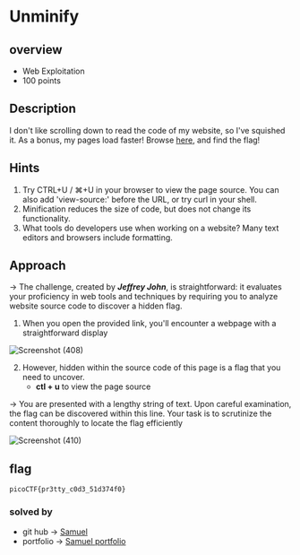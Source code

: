 # Unminify

## overview
* Web Exploitation
* 100 points 

## Description
I don't like scrolling down to read the code of my website, so I've squished it. As a bonus, my pages load faster! Browse [here](http://titan.picoctf.net:52382/), and find the flag!

## Hints
1. Try CTRL+U / ⌘+U in your browser to view the page source. You can also add 'view-source:' before the URL, or try curl <URL> in your shell.
2. Minification reduces the size of code, but does not change its functionality.
3. What tools do developers use when working on a website? Many text editors and browsers include formatting.

## Approach

&rarr; The challenge, created by ***Jeffrey John***, is straightforward: it evaluates your proficiency in web tools and techniques by requiring you to analyze website source code to discover a hidden flag.

1. When you open the provided link, you'll encounter a webpage with a straightforward display

![Screenshot (408)](https://github.com/Cyb3rHun73rs/CTF-WRITE-UPS/assets/159914996/9d28c117-a0d8-45d6-a2f5-69ed2f85b041) 

2. However, hidden within the source code of this page is a flag that you need to uncover.
   - **ctl + u** to view the page source
   
&rarr; You are presented with a lengthy string of text. Upon careful examination, the flag can be discovered within this line. Your task is to scrutinize the content thoroughly to locate the flag efficiently

![Screenshot (410)](https://github.com/Cyb3rHun73rs/CTF-WRITE-UPS/assets/159914996/ed0dc96c-82af-4479-8bd8-cac158aa7fae)


## flag
    picoCTF{pr3tty_c0d3_51d374f0}

### solved by 
* git hub &rarr; [Samuel](https://github.com/ssammueel)<br>
* portfolio &rarr; [Samuel portfolio](https://ssammueel.github.io/samuel.github.io/)


